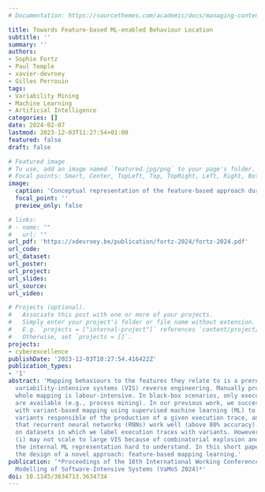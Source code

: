 ```yaml
---
# Documentation: https://sourcethemes.com/academic/docs/managing-content/

title: Towards Feature-based ML-enabled Behaviour Location
subtitle: ''
summary: ''
authors:
- Sophie Fortz
- Paul Temple
- xavier-devroey
- Gilles Perrouin
tags:
- Variability Mining
- Machine Learning
- Artificial Intelligence
categories: []
date: 2024-02-07
lastmod: 2023-12-03T11:27:54+01:00
featured: false
draft: false

# Featured image
# To use, add an image named `featured.jpg/png` to your page's folder.
# Focal points: Smart, Center, TopLeft, Top, TopRight, Left, Right, BottomLeft, Bottom, BottomRight.
image:
  caption: 'Conceptual representation of the feature-based approach during the prediction phase.'
  focal_point: ''
  preview_only: false

# links:
# - name: ""
#   url: ""
url_pdf: 'https://xdevroey.be/publication/fortz-2024/fortz-2024.pdf'
url_code:
url_dataset:
url_poster:
url_project:
url_slides:
url_source:
url_video:

# Projects (optional).
#   Associate this post with one or more of your projects.
#   Simply enter your project's folder or file name without extension.
#   E.g. `projects = ["internal-project"]` references `content/project/deep-learning/index.md`.
#   Otherwise, set `projects = []`.
projects:
- cyberexcellence
publishDate: '2023-12-03T10:27:54.416422Z'
publication_types:
- '1'
abstract: 'Mapping behaviours to the features they relate to is a prerequisite for
  variability-intensive systems (VIS) reverse engineering. Manually providing this
  whole mapping is labour-intensive. In black-box scenarios, only execution traces
  are available (e.g., process mining). In our previous work, we successfully experimented
  with variant-based mapping using supervised machine learning (ML) to identify the
  variants responsible of the production of a given execution trace, and demonstrated
  that recurrent neural networks (RNNs) work well (above 80% accuracy) when trained
  on datasets in which we label execution traces with variants. However, this mapping
  (i) may not scale to large VIS because of combinatorial explosion and (ii) makes
  the internal ML representation hard to understand. In this short paper, we discuss
  the design of a novel approach: feature-based mapping learning.'
publication: '*Proceedings of the 18th International Working Conference on Variability
  Modelling of Software-Intensive Systems (VaMoS 2024)*'
doi: 10.1145/3634713.3634734
---
```

